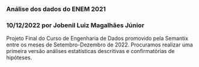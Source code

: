### Análise dos dados do ENEM 2021
### 10/12/2022 por Jobenil Luiz Magalhães Júnior
Projeto Final do Curso de Engenharia de Dados promovido pela Semantix entre os meses de Setembro-Dezembro de 2022. 
Procuramos realizar uma primeira versão análises estatísticas descritivas e confirmatórias de hipóteses.
